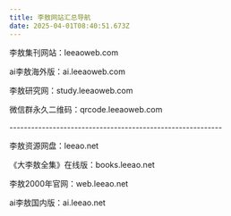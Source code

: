 ```yaml
---
title: 李敖网站汇总导航
date: 2025-04-01T08:40:51.673Z
---
```

李敖集刊网站：leeaoweb.com

ai李敖海外版：ai.leeaoweb.com

李敖研究网：study.leeaoweb.com

微信群永久二维码：qrcode.leeaoweb.com

\-﻿----------------------------------------------------------

李敖资源网盘：leeao.net

《大李敖全集》在线版：books.leeao.net

李敖2000年官网：web.leeao.net

ai李敖国内版：ai.leeao.net